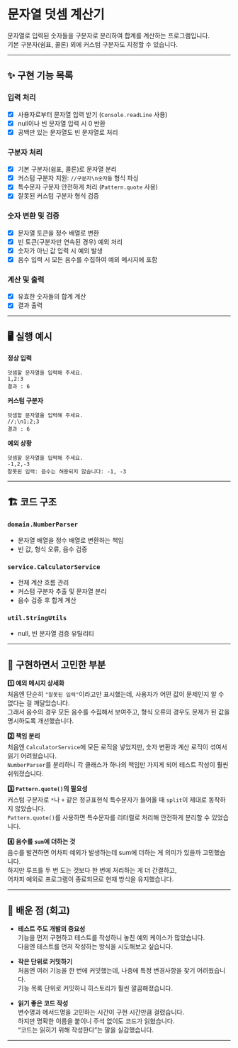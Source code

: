 # 문자열 덧셈 계산기

문자열로 입력된 숫자들을 구분자로 분리하여 합계를 계산하는 프로그램입니다.  
기본 구분자(쉼표, 콜론) 외에 커스텀 구분자도 지정할 수 있습니다.

---

## ✨ 구현 기능 목록

### 입력 처리
- [x] 사용자로부터 문자열 입력 받기 (`Console.readLine` 사용)
- [x] null이나 빈 문자열 입력 시 0 반환
- [x] 공백만 있는 문자열도 빈 문자열로 처리

### 구분자 처리
- [x] 기본 구분자(쉼표, 콜론)로 문자열 분리
- [x] 커스텀 구분자 지원: `//구분자\n숫자들` 형식 파싱
- [x] 특수문자 구분자 안전하게 처리 (`Pattern.quote` 사용)
- [x] 잘못된 커스텀 구분자 형식 검증

### 숫자 변환 및 검증
- [x] 문자열 토큰을 정수 배열로 변환
- [x] 빈 토큰(구분자만 연속된 경우) 예외 처리
- [x] 숫자가 아닌 값 입력 시 예외 발생
- [x] 음수 입력 시 모든 음수를 수집하여 예외 메시지에 포함

### 계산 및 출력
- [x] 유효한 숫자들의 합계 계산
- [x] 결과 출력

---

## 🖥️ 실행 예시

**정상 입력**
```
덧셈할 문자열을 입력해 주세요.
1,2:3
결과 : 6
```

**커스텀 구분자**
```
덧셈할 문자열을 입력해 주세요.
//;\n1;2;3
결과 : 6
```

**예외 상황**
```
덧셈할 문자열을 입력해 주세요.
-1,2,-3
잘못된 입력: 음수는 허용되지 않습니다: -1, -3
```

---

## 🏗️ 코드 구조

### `domain.NumberParser`
- 문자열 배열을 정수 배열로 변환하는 책임
- 빈 값, 형식 오류, 음수 검증

### `service.CalculatorService`
- 전체 계산 흐름 관리
- 커스텀 구분자 추출 및 문자열 분리
- 음수 검증 후 합계 계산

### `util.StringUtils`
- null, 빈 문자열 검증 유틸리티

---

## 💭 구현하면서 고민한 부분

**1️⃣ 예외 메시지 상세화**  
처음엔 단순히 `"잘못된 입력"`이라고만 표시했는데, 사용자가 어떤 값이 문제인지 알 수 없다는 걸 깨달았습니다.  
그래서 음수의 경우 모든 음수를 수집해서 보여주고, 형식 오류의 경우도 문제가 된 값을 명시하도록 개선했습니다.

**2️⃣ 책임 분리**  
처음엔 `CalculatorService`에 모든 로직을 넣었지만, 숫자 변환과 계산 로직이 섞여서 읽기 어려웠습니다.  
`NumberParser`를 분리하니 각 클래스가 하나의 책임만 가지게 되어 테스트 작성이 훨씬 쉬워졌습니다.

**3️⃣ `Pattern.quote()`의 필요성**  
커스텀 구분자로 `*`나 `+` 같은 정규표현식 특수문자가 들어올 때 `split`이 제대로 동작하지 않았습니다.  
`Pattern.quote()`를 사용하면 특수문자를 리터럴로 처리해 안전하게 분리할 수 있었습니다.

**4️⃣ 음수를 `sum`에 더하는 것**  
음수를 발견하면 어차피 예외가 발생하는데 sum에 더하는 게 의미가 있을까 고민했습니다.  
하지만 루프를 두 번 도는 것보다 한 번에 처리하는 게 더 간결하고,  
어차피 예외로 프로그램이 종료되므로 현재 방식을 유지했습니다.

---

## 🧠 배운 점 (회고)

- **테스트 주도 개발의 중요성**  
  기능을 먼저 구현하고 테스트를 작성하니 놓친 예외 케이스가 많았습니다.  
  다음엔 테스트를 먼저 작성하는 방식을 시도해보고 싶습니다.

- **작은 단위로 커밋하기**  
  처음엔 여러 기능을 한 번에 커밋했는데, 나중에 특정 변경사항을 찾기 어려웠습니다.  
  기능 목록 단위로 커밋하니 히스토리가 훨씬 깔끔해졌습니다.

- **읽기 좋은 코드 작성**  
  변수명과 메서드명을 고민하는 시간이 구현 시간만큼 걸렸습니다.  
  하지만 명확한 이름을 붙이니 주석 없이도 코드가 읽혔습니다.  
  “코드는 읽히기 위해 작성한다”는 말을 실감했습니다.

---